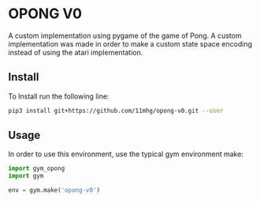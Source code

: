 # OPONG V0

A custom implementation using pygame of the game of Pong. A custom implementation was made in order to make a custom state space encoding instead of using the atari implementation.

## Install
To Install run the following line:

```bash
pip3 install git+https://github.com/11mhg/opong-v0.git --user
```

## Usage
In order to use this environment, use the typical gym environment make:

```python
import gym_opong
import gym

env = gym.make('opong-v0')
```
